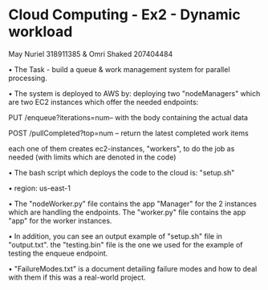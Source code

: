 # Cloud Computing - Ex2 - Dynamic workload

May Nuriel 318911385 & Omri Shaked 207404484

•	The Task - build a queue & work management system for parallel processing.

•	The system is deployed to AWS by: deploying two "nodeManagers" which are two EC2 instances which offer the needed endpoints:

PUT /enqueue?iterations=num– with the body containing the actual data

POST /pullCompleted?top=num – return the latest completed work items

each one of them creates ec2-instances, "workers", to do the job as needed (with limits which are denoted in the code)



•	The bash script which deploys the code to the cloud is: "setup.sh" 

•	region: us-east-1

•	The "nodeWorker.py" file contains the app "Manager" for the 2 instances which are handling the endpoints. The "worker.py" file contains the app "app" for the worker instances.

•	In addition, you can see an output example of "setup.sh" file in "output.txt".
  the "testing.bin" file is the one we used for the example of testing the enqueue endpoint.
  
•	"FailureModes.txt" is a document detailing failure modes and how to deal with them if this was a real-world project.
  
